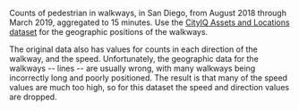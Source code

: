 Counts of pedestrian in walkways, in San Diego, from August 2018 through March 2019, aggregated to 15 minutes.  Use the [CityIQ Assets and Locations dataset](https://data.sandiegodata.org/dataset/sandiego-gov-cityiq_objects) for the geographic positions of the walkways. 

The original data also has values for counts in each direction of the walkway, and the speed. Unfortunately, the geographic data for the walkways --  lines -- are usually wrong, with many walkways being incorrectly long and poorly positioned. The result is that many of the speed values are much too high, so for this dataset the speed and direction values are dropped. 
